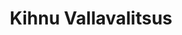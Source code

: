 ---
title: Kihnu Vallavalitsus
maintainer_name: Heldy Põlluste
maintainer_email: vallasekretar@kihnu.ee
description: '' 
twitter: ''
---